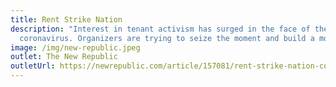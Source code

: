 ```yaml
---
title: Rent Strike Nation
description: "Interest in tenant activism has surged in the face of the
  coronavirus. Organizers are trying to seize the moment and build a movement. "
image: /img/new-republic.jpeg
outlet: The New Republic
outletUrl: https://newrepublic.com/article/157081/rent-strike-nation-coronavirus
---
```


